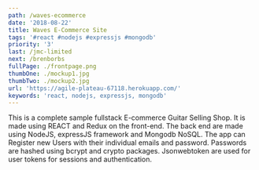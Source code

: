 ```yaml
---
path: /waves-ecommerce
date: '2018-08-22'
title: Waves E-Commerce Site
tags: '#react #nodejs #expressjs #mongodb'
priority: '3'
last: /jmc-limited
next: /brenborbs
fullPage: ./frontpage.png
thumbOne: ./mockup1.jpg
thumbTwo: ./mockup2.jpg
url: 'https://agile-plateau-67118.herokuapp.com/'
keywords: 'react, nodejs, expressjs, mongodb'
---
```


This is a complete sample fullstack E-commerce Guitar Selling Shop. It is made using REACT and Redux on the front-end. The back end are made using NodeJS, expressJS framework and Mongodb NoSQL. The app can Register new Users with their individual emails and password. Passwords are hashed using bcrypt and crypto packages. Jsonwebtoken are used for user tokens for sessions and authentication.
 